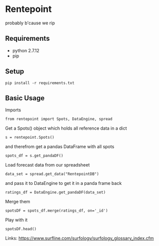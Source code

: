 # Rentepoint
probably b'cause we rip
## Requirements
* python 2.7.12
* pip

## Setup

~~~
pip install -r requirements.txt
~~~

## Basic Usage
Imports
~~~
from rentepoint import Spots, DataEngine, spread
~~~
Get a Spots() object which holds all reference data in a dict
~~~
s = rentepoint.Spots()
~~~
and therefrom get a pandas DataFrame with all spots
~~~
spots_df = s.get_pandaDF()
~~~

Load forecast data from our spreadsheet
~~~
data_set = spread.get_data("RentepointDB")
~~~
and pass it to DataEngine to get it in a  panda frame back
~~~
ratings_df = DataEngine.get_pandaDF(data_set)
~~~

Merge them
~~~
spotsDF = spots_df.merge(ratings_df, on='_id')
~~~

Play with it 

~~~
spotsDF.head()
~~~

Links:
https://www.surfline.com/surfology/surfology_glossary_index.cfm

